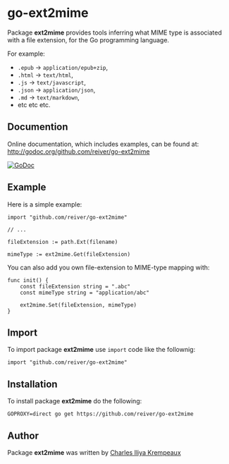 # go-ext2mime

Package **ext2mime** provides tools inferring what MIME type is associated with a file extension, for the Go programming language.

For example:

* `.epub` -> `application/epub+zip`,
* `.html` -> `text/html`,
* `.js` -> `text/javascript`,
* `.json` -> `application/json`,
* `.md` -> `text/markdown`,
* etc etc etc.

## Documention

Online documentation, which includes examples, can be found at: http://godoc.org/github.com/reiver/go-ext2mime

[![GoDoc](https://godoc.org/github.com/reiver/go-ext2mime?status.svg)](https://godoc.org/github.com/reiver/go-ext2mime)

## Example

Here is a simple example:

```golang
import "github.com/reiver/go-ext2mime"

// ...

fileExtension := path.Ext(filename)

mimeType := ext2mime.Get(fileExtension)
```

You can also add you own file-extension to MIME-type mapping with:
```golang
func init() {
	const fileExtension string = ".abc"
	const mimeType string = "application/abc"

	ext2mime.Set(fileExtension, mimeType)
}
```


## Import

To import package **ext2mime** use `import` code like the follownig:
```
import "github.com/reiver/go-ext2mime"
```

## Installation

To install package **ext2mime** do the following:
```
GOPROXY=direct go get https://github.com/reiver/go-ext2mime
```

## Author

Package **ext2mime** was written by [Charles Iliya Krempeaux](http://reiver.link)
